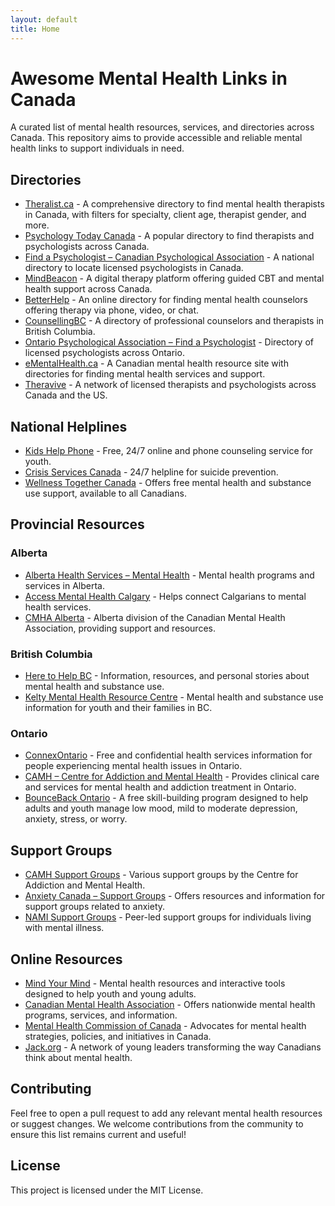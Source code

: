 ```yaml
---
layout: default
title: Home
---
```


# Awesome Mental Health Links in Canada

A curated list of mental health resources, services, and directories across Canada. This repository aims to provide accessible and reliable mental health links to support individuals in need.

## Directories
- [Theralist.ca](https://theralist.ca) - A comprehensive directory to find mental health therapists in Canada, with filters for specialty, client age, therapist gender, and more.
- [Psychology Today Canada](https://www.psychologytoday.com/ca/therapists) - A popular directory to find therapists and psychologists across Canada.
- [Find a Psychologist – Canadian Psychological Association](https://www.cpa.ca/public/findingapsychologist/) - A national directory to locate licensed psychologists in Canada.
- [MindBeacon](https://www.mindbeacon.com) - A digital therapy platform offering guided CBT and mental health support across Canada.
- [BetterHelp](https://www.betterhelp.com/counseling-for-canada/) - An online directory for finding mental health counselors offering therapy via phone, video, or chat.
- [CounsellingBC](https://www.counsellingbc.com) - A directory of professional counselors and therapists in British Columbia.
- [Ontario Psychological Association – Find a Psychologist](https://www.psych.on.ca/Find-a-Psychologist) - Directory of licensed psychologists across Ontario.
- [eMentalHealth.ca](https://www.ementalhealth.ca) - A Canadian mental health resource site with directories for finding mental health services and support.
- [Theravive](https://www.theravive.com/cities/) - A network of licensed therapists and psychologists across Canada and the US.

## National Helplines
- [Kids Help Phone](https://kidshelpphone.ca) - Free, 24/7 online and phone counseling service for youth.
- [Crisis Services Canada](https://www.crisisservicescanada.ca) - 24/7 helpline for suicide prevention.
- [Wellness Together Canada](https://wellnesstogether.ca/en-CA) - Offers free mental health and substance use support, available to all Canadians.

## Provincial Resources

### Alberta
- [Alberta Health Services – Mental Health](https://www.albertahealthservices.ca/mentalhealth.asp) - Mental health programs and services in Alberta.
- [Access Mental Health Calgary](https://www.albertahealthservices.ca/findhealth/service.aspx?id=1001951) - Helps connect Calgarians to mental health services.
- [CMHA Alberta](https://alberta.cmha.ca) - Alberta division of the Canadian Mental Health Association, providing support and resources.

### British Columbia
- [Here to Help BC](https://www.heretohelp.bc.ca) - Information, resources, and personal stories about mental health and substance use.
- [Kelty Mental Health Resource Centre](http://keltymentalhealth.ca) - Mental health and substance use information for youth and their families in BC.

### Ontario
- [ConnexOntario](https://www.connexontario.ca) - Free and confidential health services information for people experiencing mental health issues in Ontario.
- [CAMH – Centre for Addiction and Mental Health](https://www.camh.ca/en/your-care/programs-and-services) - Provides clinical care and services for mental health and addiction treatment in Ontario.
- [BounceBack Ontario](https://bouncebackontario.ca) - A free skill-building program designed to help adults and youth manage low mood, mild to moderate depression, anxiety, stress, or worry.

## Support Groups
- [CAMH Support Groups](https://www.camh.ca/en/health-info/support-resources) - Various support groups by the Centre for Addiction and Mental Health.
- [Anxiety Canada – Support Groups](https://www.anxietycanada.com/support-support-groups) - Offers resources and information for support groups related to anxiety.
- [NAMI Support Groups](https://www.nami.org/Support-Education/Support-Groups) - Peer-led support groups for individuals living with mental illness.

## Online Resources
- [Mind Your Mind](https://mindyourmind.ca) - Mental health resources and interactive tools designed to help youth and young adults.
- [Canadian Mental Health Association](https://cmha.ca) - Offers nationwide mental health programs, services, and information.
- [Mental Health Commission of Canada](https://www.mentalhealthcommission.ca) - Advocates for mental health strategies, policies, and initiatives in Canada.
- [Jack.org](https://jack.org) - A network of young leaders transforming the way Canadians think about mental health.

## Contributing
Feel free to open a pull request to add any relevant mental health resources or suggest changes. We welcome contributions from the community to ensure this list remains current and useful!

## License
This project is licensed under the MIT License.